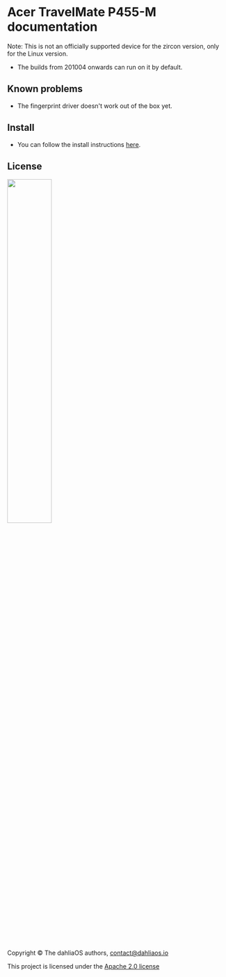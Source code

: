 # Acer TravelMate P455-M documentation

Note: This is not an officially supported device for the zircon version, only for the Linux version.

- The builds from 201004 onwards can run on it by default.

## Known problems
- The fingerprint driver doesn't work out of the box yet.

## Install
- You can follow the install instructions [here](../../run%20dahliaOS/x86_64-efi.md). 

## License

<p align="left">
  <img width="45%" src="https://github.com/dahliaos/brand/blob/master/Logo%20SVGs/dahliaOS%20logo%20with%20text%20(drop%20shadow).svg"
</p>

Copyright © The dahliaOS authors, contact@dahliaos.io

This project is licensed under the [Apache 2.0 license](../../LICENSE)
